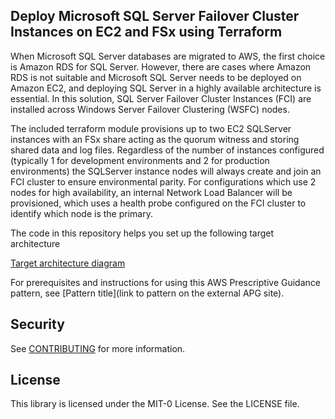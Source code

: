 ## Deploy Microsoft SQL Server Failover Cluster Instances on EC2 and FSx using Terraform

When Microsoft SQL Server databases are migrated to AWS, the first choice is Amazon RDS for SQL Server. However, there are cases where Amazon RDS is not suitable and Microsoft SQL Server needs to be deployed on Amazon EC2, and deploying SQL Server in a highly available architecture is essential. In this solution, SQL Server Failover Cluster Instances (FCI) are installed across Windows Server Failover Clustering (WSFC) nodes.

The included terraform module provisions up to two EC2 SQLServer instances with an FSx share acting as the quorum witness and storing shared data and log files. Regardless of the number of instances configured (typically 1 for development environments and 2 for production environments) the SQLServer instance nodes will always create and join an FCI cluster to ensure environmental parity. For configurations which use 2 nodes for high availability, an internal Network Load Balancer will be provisioned, which uses a health probe configured on the FCI cluster to identify which node is the primary.

The code in this repository helps you set up the following target architecture

[Target architecture diagram](images/architecture.png)

For prerequisites and instructions for using this AWS Prescriptive Guidance pattern, see [Pattern title](link to pattern on the external APG site).

## Security

See [CONTRIBUTING](CONTRIBUTING.md#security-issue-notifications) for more information.

## License

This library is licensed under the MIT-0 License. See the LICENSE file.

